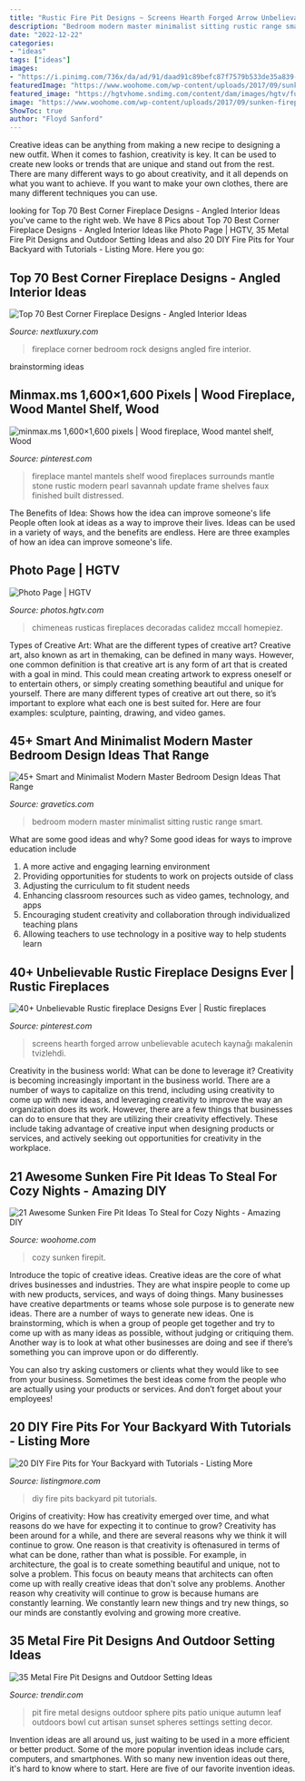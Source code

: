 ```yaml
---
title: "Rustic Fire Pit Designs ~ Screens Hearth Forged Arrow Unbelievable Acutech Kaynağı Makalenin Tvizlehdi"
description: "Bedroom modern master minimalist sitting rustic range smart"
date: "2022-12-22"
categories:
- "ideas"
tags: ["ideas"]
images:
- "https://i.pinimg.com/736x/da/ad/91/daad91c89befc87f7579b533de35a839--fireplace-frame-fireplace-mantel-surrounds.jpg"
featuredImage: "https://www.woohome.com/wp-content/uploads/2017/09/sunken-firepit-for-cozy-nights-13.jpg"
featured_image: "https://hgtvhome.sndimg.com/content/dam/images/hgtv/fullset/2014/12/15/1/Linda-McCall_Rustic-Tahoe-Kitchen_Fire-Place.jpg.rend.hgtvcom.616.924.suffix/1418674539604.jpeg"
image: "https://www.woohome.com/wp-content/uploads/2017/09/sunken-firepit-for-cozy-nights-13.jpg"
ShowToc: true
author: "Floyd Sanford"
---
```



Creative ideas can be anything from making a new recipe to designing a new outfit. When it comes to fashion, creativity is key. It can be used to create new looks or trends that are unique and stand out from the rest. There are many different ways to go about creativity, and it all depends on what you want to achieve. If you want to make your own clothes, there are many different techniques you can use.

	

		
looking for Top 70 Best Corner Fireplace Designs - Angled Interior Ideas you've came to the right web. We have 8 Pics about Top 70 Best Corner Fireplace Designs - Angled Interior Ideas like Photo Page | HGTV, 35 Metal Fire Pit Designs and Outdoor Setting Ideas and also 20 DIY Fire Pits for Your Backyard with Tutorials - Listing More. Here you go:
		
    
## Top 70 Best Corner Fireplace Designs - Angled Interior Ideas

<img loading=lazy src="http://nextluxury.com/wp-content/uploads/bedroom-river-rock-corner-fireplace-design.jpg" onerror="this.onerror=null;this.src='https://tse1.mm.bing.net/th?id=OIP.on_MyMq9DB85ReXBcS-NPwHaJ3&amp;pid=15.1';" alt="Top 70 Best Corner Fireplace Designs - Angled Interior Ideas">

_Source: nextluxury.com_

>fireplace corner bedroom rock designs angled fire interior. 

	
 brainstorming ideas 
    
## Minmax.ms 1,600×1,600 Pixels | Wood Fireplace, Wood Mantel Shelf, Wood

<img loading=lazy src="https://i.pinimg.com/736x/da/ad/91/daad91c89befc87f7579b533de35a839--fireplace-frame-fireplace-mantel-surrounds.jpg" onerror="this.onerror=null;this.src='https://tse3.mm.bing.net/th?id=OIP._q4IUDELHRlSCpbXugk6pQHaHa&amp;pid=15.1';" alt="minmax.ms 1,600×1,600 pixels | Wood fireplace, Wood mantel shelf, Wood">

_Source: pinterest.com_

>fireplace mantel mantels shelf wood fireplaces surrounds mantle stone rustic modern pearl savannah update frame shelves faux finished built distressed. 

	

The Benefits of Idea: Shows how the idea can improve someone's life
People often look at ideas as a way to improve their lives. Ideas can be used in a variety of ways, and the benefits are endless. Here are three examples of how an idea can improve someone's life.

    
## Photo Page | HGTV

<img loading=lazy src="https://hgtvhome.sndimg.com/content/dam/images/hgtv/fullset/2014/12/15/1/Linda-McCall_Rustic-Tahoe-Kitchen_Fire-Place.jpg.rend.hgtvcom.616.924.suffix/1418674539604.jpeg" onerror="this.onerror=null;this.src='https://tse2.mm.bing.net/th?id=OIP.1Q75D7-OnGLxInXjgZBPGgHaLH&amp;pid=15.1';" alt="Photo Page | HGTV">

_Source: photos.hgtv.com_

>chimeneas rusticas fireplaces decoradas calidez mccall homepiez. 

	

Types of Creative Art: What are the different types of creative art?
Creative art, also known as art in themaking, can be defined in many ways. However, one common definition is that creative art is any form of art that is created with a goal in mind. This could mean creating artwork to express oneself or to entertain others, or simply creating something beautiful and unique for yourself. There are many different types of creative art out there, so it’s important to explore what each one is best suited for. Here are four examples: sculpture, painting, drawing, and video games.

    
## 45+ Smart And Minimalist Modern Master Bedroom Design Ideas That Range

<img loading=lazy src="https://www.gravetics.com/wp-content/uploads/2017/08/Large-modern-bedroom-with-black-and-green-design-and-separate-sitting-area.jpg" onerror="this.onerror=null;this.src='https://tse1.mm.bing.net/th?id=OIP.5ewQ9_5eu2oec_xeMZvttQHaFD&amp;pid=15.1';" alt="45+ Smart and Minimalist Modern Master Bedroom Design Ideas That Range">

_Source: gravetics.com_

>bedroom modern master minimalist sitting rustic range smart. 

	

What are some good ideas and why?
Some good ideas for ways to improve education include 
1. A more active and engaging learning environment 
2. Providing opportunities for students to work on projects outside of class 
3. Adjusting the curriculum to fit student needs 
4. Enhancing classroom resources such as video games, technology, and apps 
5. Encouraging student creativity and collaboration through individualized teaching plans 
6. Allowing teachers to use technology in a positive way to help students learn 

    
## 40+ Unbelievable Rustic Fireplace Designs Ever | Rustic Fireplaces

<img loading=lazy src="https://i.pinimg.com/736x/52/8d/71/528d712d911aaf6cfd1f387cc5b16525.jpg" onerror="this.onerror=null;this.src='https://tse1.mm.bing.net/th?id=OIP.Y15t42Zojv0_tqdtC5mtFgHaJ5&amp;pid=15.1';" alt="40+ Unbelievable Rustic fireplace Designs Ever | Rustic fireplaces">

_Source: pinterest.com_

>screens hearth forged arrow unbelievable acutech kaynağı makalenin tvizlehdi. 

	

Creativity in the business world: What can be done to leverage it?
Creativity is becoming increasingly important in the business world. There are a number of ways to capitalize on this trend, including using creativity to come up with new ideas, and leveraging creativity to improve the way an organization does its work. However, there are a few things that businesses can do to ensure that they are utilizing their creativity effectively. These include taking advantage of creative input when designing products or services, and actively seeking out opportunities for creativity in the workplace.

    
## 21 Awesome Sunken Fire Pit Ideas To Steal For Cozy Nights - Amazing DIY

<img loading=lazy src="https://www.woohome.com/wp-content/uploads/2017/09/sunken-firepit-for-cozy-nights-13.jpg" onerror="this.onerror=null;this.src='https://tse2.mm.bing.net/th?id=OIP.fAZP44aBZ1ZLmzyTeOTrMAHaJ4&amp;pid=15.1';" alt="21 Awesome Sunken Fire Pit Ideas To Steal for Cozy Nights - Amazing DIY">

_Source: woohome.com_

>cozy sunken firepit. 

	

Introduce the topic of creative ideas.
Creative ideas are the core of what drives businesses and industries. They are what inspire people to come up with new products, services, and ways of doing things. Many businesses have creative departments or teams whose sole purpose is to generate new ideas.
There are a number of ways to generate new ideas. One is brainstorming, which is when a group of people get together and try to come up with as many ideas as possible, without judging or critiquing them. Another way is to look at what other businesses are doing and see if there’s something you can improve upon or do differently.

You can also try asking customers or clients what they would like to see from your business. Sometimes the best ideas come from the people who are actually using your products or services. And don’t forget about your employees!

    
## 20 DIY Fire Pits For Your Backyard With Tutorials - Listing More

<img loading=lazy src="https://listingmore.com/wp-content/uploads/2016/10/diy-fire-pit-ideas/11-diy-fire-pit-for-your-backyard.jpg" onerror="this.onerror=null;this.src='https://tse4.mm.bing.net/th?id=OIP.kWGz3WY3HdMJMdnULk4MFwHaUG&amp;pid=15.1';" alt="20 DIY Fire Pits for Your Backyard with Tutorials - Listing More">

_Source: listingmore.com_

>diy fire pits backyard pit tutorials. 

	

Origins of creativity: How has creativity emerged over time, and what reasons do we have for expecting it to continue to grow?
Creativity has been around for a while, and there are several reasons why we think it will continue to grow. One reason is that creativity is oftenasured in terms of what can be done, rather than what is possible. For example, in architecture, the goal is to create something beautiful and unique, not to solve a problem. This focus on beauty means that architects can often come up with really creative ideas that don't solve any problems. Another reason why creativity will continue to grow is because humans are constantly learning. We constantly learn new things and try new things, so our minds are constantly evolving and growing more creative.

    
## 35 Metal Fire Pit Designs And Outdoor Setting Ideas

<img loading=lazy src="http://www.trendir.com/archives/2015/10/22/autumn-leaf-fire-pit-sphere-melissa-crisp.jpg" onerror="this.onerror=null;this.src='https://tse1.mm.bing.net/th?id=OIP.B3i4y8YMfAi-fLrdqcVpHQHaFL&amp;pid=15.1';" alt="35 Metal Fire Pit Designs and Outdoor Setting Ideas">

_Source: trendir.com_

>pit fire metal designs outdoor sphere pits patio unique autumn leaf outdoors bowl cut artisan sunset spheres settings setting decor. 

	

Invention ideas are all around us, just waiting to be used in a more efficient or better product. Some of the more popular invention ideas include cars, computers, and smartphones. With so many new invention ideas out there, it's hard to know where to start. Here are five of our favorite invention ideas.

